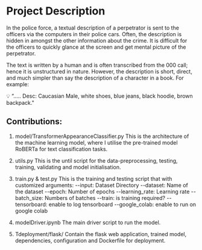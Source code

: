# Project Description

In the police force, a textual description of a perpetrator is sent to the officers via the computers in their police cars. Often, the description is hidden in amongst the other information about the crime. It is difficult for the officers to quickly glance at the screen and get mental picture of the perpetrator.

The text is written by a human and is often transcribed from the 000 call; hence it is unstructured in nature. However, the description is short, direct, and much simpler than say the description of a character in a book. For example:

<aside>
💡 “.....  Desc: Caucasian Male, white shoes, blue jeans, black hoodie, brown backpack."

# Contributions:

1. model/TransformerAppearanceClassifier.py
   This is the architecture of the machine learning model, where I utilise the pre-trained model RoBERTa for text classification tasks.

2. utils.py
   This is the until script for the data-preprocessing, testing, training, validating and model initialisation.

3. train.py & test.py
   This is the training and testing script that with customized arguments:
   --input: Dataset Directory
   --dataset: Name of the dataset
   --epoch: Number of epochs
   --learning_rate: Learning rate
   --batch_size: Numbers of batches
   --train: is training required?
   --tensorboard: enable to log tensorboard
   --google_colab: enable to run on google colab

4. modelDriver.ipynb
   The main driver script to run the model.

5. Tdeployment/flask/
   Contain the flask web application, trained model, dependencies, configuration and Dockerfile for deployment.

